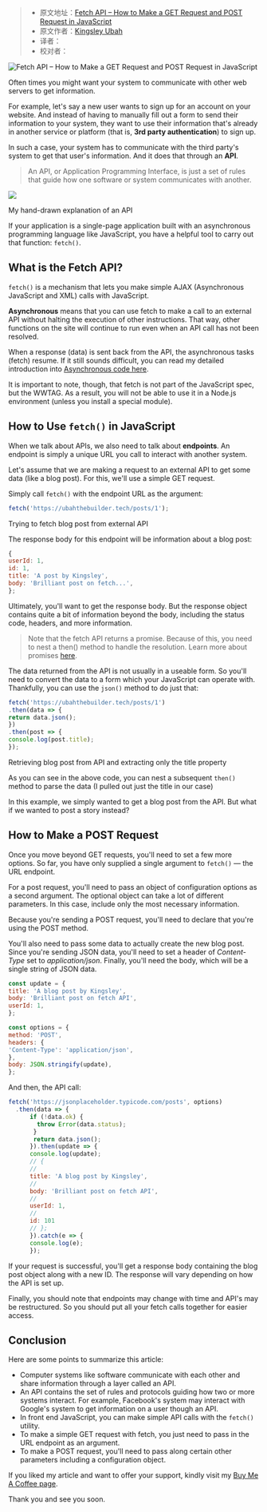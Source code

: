 > -  原文地址：[Fetch API – How to Make a GET Request and POST Request in JavaScript](https://www.freecodecamp.org/news/how-to-make-api-calls-with-fetch/)
> -  原文作者：[Kingsley Ubah](https://www.freecodecamp.org/news/author/ubahthebuilder/)
> -  译者：
> -  校对者：

![Fetch API – How to Make a GET Request and POST Request in JavaScript](https://www.freecodecamp.org/news/content/images/size/w2000/2021/05/Fetch-API.png)

Often times you might want your system to communicate with other web servers to get information.

For example, let's say a new user wants to sign up for an account on your website. And instead of having to manually fill out a form to send their information to your system, they want to use their information that's already in another service or platform (that is, **3rd party authentication**) to sign up.

In such a case, your system has to communicate with the third party's system to get that user's information. And it does that through an **API**.

> An API, or Application Programming Interface, is just a set of rules that guide how one software or system communicates with another.

![](https://www.freecodecamp.org/news/content/images/2021/05/IMG_20210530_115853.jpg)

My hand-drawn explanation of an API

If your application is a single-page application built with an asynchronous programming language like JavaScript, you have a helpful tool to carry out that function: `fetch()`.

## What is the Fetch API?

`fetch()` is a mechanism that lets you make simple AJAX (Asynchronous JavaScript and XML) calls with JavaScript.

**Asynchronous** means that you can use fetch to make a call to an external API without halting the execution of other instructions. That way, other functions on the site will continue to run even when an API call has not been resolved.

When a response (data) is sent back from the API, the asynchronous tasks (fetch) resume. If it still sounds difficult, you can read my detailed introduction into [Asynchronous code here](https://ubahthebuilder.tech/introduction-to-asynchronous-programming-with-javascript).

It is important to note, though, that fetch is not part of the JavaScript spec, but the WWTAG. As a result, you will not be able to use it in a Node.js environment (unless you install a special module).

## How to Use `fetch()` in JavaScript

When we talk about APIs, we also need to talk about **endpoints**. An endpoint is simply a unique URL you call to interact with another system.

Let's assume that we are making a request to an external API to get some data (like a blog post). For this, we'll use a simple GET request.

Simply call `fetch()` with the endpoint URL as the argument:

```js
fetch('https://ubahthebuilder.tech/posts/1');
```

Trying to fetch blog post from external API

The response body for this endpoint will be information about a blog post:

```js
{
userId: 1,
id: 1,
title: 'A post by Kingsley',
body: 'Brilliant post on fetch...',
};
```

Ultimately, you'll want to get the response body. But the response object contains quite a bit of information beyond the body, including the status code, headers, and more information.

> Note that the fetch API returns a promise. Because of this, you need to nest a then() method to handle the resolution. Learn more about promises [here](https://ubahthebuilder.tech/introduction-to-asynchronous-programming-with-javascript).

The data returned from the API is not usually in a useable form. So you'll need to convert the data to a form which your JavaScript can operate with. Thankfully, you can use the `json()` method to do just that:

```js
fetch('https://ubahthebuilder.tech/posts/1')
.then(data => {
return data.json();
})
.then(post => {
console.log(post.title);
});
```

Retrieving blog post from API and extracting only the title property

As you can see in the above code, you can nest a subsequent `then()` method to parse the data (I pulled out just the title in our case)

In this example, we simply wanted to get a blog post from the API. But what if we wanted to post a story instead?

## How to Make a POST Request

Once you move beyond GET requests, you'll need to set a few more options. So far, you have only supplied a single argument to `fetch()` — the URL endpoint.

For a post request, you'll need to pass an object of configuration options as a second argument. The optional object can take a lot of different parameters. In this case, include only the most necessary information.

Because you're sending a POST request, you'll need to declare that you're using the POST method.

You'll also need to pass some data to actually create the new blog post. Since you're sending JSON data, you'll need to set a header of _Content-Type_ set to _application/json_. Finally, you'll need the body, which will be a single string of JSON data.

```js
const update = {
title: 'A blog post by Kingsley',
body: 'Brilliant post on fetch API',
userId: 1,
};

const options = {
method: 'POST',
headers: {
'Content-Type': 'application/json',
},
body: JSON.stringify(update),
};
```

And then, the API call:

```js
fetch('https://jsonplaceholder.typicode.com/posts', options)
  .then(data => {
      if (!data.ok) {
        throw Error(data.status);
       }
       return data.json();
      }).then(update => {
      console.log(update);
      // {
      //
      title: 'A blog post by Kingsley',
      //
      body: 'Brilliant post on fetch API',
      //
      userId: 1,
      //
      id: 101
      // };
      }).catch(e => {
      console.log(e);
      });
```

If your request is successful, you'll get a response body containing the blog post object along with a new ID. The response will vary depending on how the API is set up.

Finally, you should note that endpoints may change with time and API's may be restructured. So you should put all your fetch calls together for easier access.

## Conclusion

Here are some points to summarize this article:

-   Computer systems like software communicate with each other and share information through a layer called an API.
-   An API contains the set of rules and protocols guiding how two or more systems interact. For example, Facebook's system may interact with Google's system to get information on a user though an API.
-   In front end JavaScript, you can make simple API calls with the `fetch()` utility.
-   To make a simple GET request with fetch, you just need to pass in the URL endpoint as an argument.
-   To make a POST request, you'll need to pass along certain other parameters including a configuration object.

If you liked my article and want to offer your support, kindly visit my [Buy Me A Coffee page](https://buymeacoffee.com/ubahthebuilder).

Thank you and see you soon.